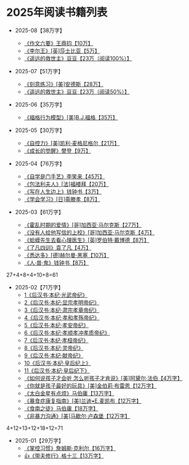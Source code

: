 # 2025年阅读书籍列表

- 2025-08【38万字】
  - [《作文六要》王鼎钧【10万】](/docs/read/《作文六要》.md)
  - [《李尔王》​[英]莎士比亚【5万】](/docs/read/《李尔王》.md)
  - [《遥远的救世主》豆豆【23万（阅读100%）】](/docs/read/《遥远的救世主》.md)

- 2025-07【51万字】
  - [《刻意练习》[美]安德斯【28万】](/docs/read/《刻意练习》.md)
  - [《遥远的救世主》豆豆【23万（阅读50%）】](/docs/read/《遥远的救世主》.md)

- 2025-06【35万字】
  - [《福格行为模型》[美]B.J.福格【35万】](/docs/read/《福格行为模型》.md)

- 2025-05【30万字】
  - [《自控力》[美]凯利·麦格尼格尔【21万】](/docs/read/《自控力》.md)
  - [《成长的觉醒》樊登【9万】](/docs/read/《成长的觉醒》.md)

- 2025-04【76万字】
  - [《自学是门手艺》李笑来【45万】](/docs/read/《自学是门手艺》.md)
  - [《包法利夫人》[法]福楼拜【20万】](/docs/read/《包法利夫人》.md)
  - [《写在人生边上》钱钟书【3万】](/docs/read/《写在人生边上》.md)
  - [《学会学习》[日]斋滕孝【8万】](/docs/read/《学会学习》.md)

- 2025-03【61万字】
  - [《霍乱时期的爱情》[哥]加西亚·马尔克斯【27万】](/docs/read/《霍乱时期的爱情》.md)
  - [《没有人给他写信的上校》[哥]加西亚·马尔克斯【4万】](/docs/read/《没有人给他写信的上校》.md)
  - [《蛤蟆先生去看心理医生》[英]罗伯特·戴博德【8万】](/docs/read/《蛤蟆先生去看心理医生》.md)
  - [《了凡四训》袁了凡【4万】](/docs/read/《了凡四训》.md)
  - [《悉达多》[德]赫尔曼·黑塞【10万】](/docs/read/《悉达多》.md)
  - [《人·兽·鬼》钱钟书【8万】](/docs/read/《人·兽·鬼》.md)

27+4+8+4+10+8=61

- 2025-02【71万字】
  - [1《后汉书·本纪·光武帝纪》](/docs/read-history/3-《后汉书》/《后汉书·本纪·1光武帝纪》.md)
  - [2《后汉书·本纪·显宗孝明帝纪》](/docs/read-history/3-《后汉书》/《后汉书·本纪·2显宗孝明帝纪》.md)
  - [3《后汉书·本纪·肃宗孝章帝纪》](/docs/read-history/3-《后汉书》/《后汉书·本纪·3肃宗孝章帝纪》.md)
  - [4《后汉书·本纪·孝和孝殇帝纪》](/docs/read-history/3-《后汉书》/《后汉书·本纪·4孝和孝殇帝纪》.md)
  - [5《后汉书·本纪·孝安帝纪》](/docs/read-history/3-《后汉书》/《后汉书·本纪·5孝安帝纪》.md)
  - [6《后汉书·本纪·孝顺孝冲孝质帝纪》](/docs/read-history/3-《后汉书》/《后汉书·本纪·6孝顺孝冲孝质帝纪》.md)
  - [7《后汉书·本纪·孝桓帝纪》](/docs/read-history/3-《后汉书》/《后汉书·本纪·7孝桓帝纪》.md)
  - [8《后汉书·本纪·灵帝纪》](/docs/read-history/3-《后汉书》/《后汉书·本纪·8灵帝纪》.md)
  - [9《后汉书·本纪·献帝纪》](/docs/read-history/3-《后汉书》/《后汉书·本纪·9献帝纪》.md)
  - [10《后汉书·本纪·皇后纪上》](/docs/read-history/3-《后汉书》/《后汉书·本纪·10皇后纪上》.md)
  - [11《后汉书·本纪·皇后纪下》](/docs/read-history/3-《后汉书》/《后汉书·本纪·11皇后纪下》.md)
  - [《如何说孩子才会听 怎么听孩子才肯说》[美]阿黛尔·法伯【4万字】](/docs/read/《如何说孩子才会听怎么听孩子才肯说》.md)
  - [《你就是孩子最好的玩具》​[美]金伯莉·布雷恩【12万字】](/docs/read/《你就是孩子最好的玩具》.md)
  - [《太白金星有点烦》马伯庸【13万字】](/docs/read/《太白金星有点烦》.md)
  - [《暴食症康复指南》[美]兰迪•E.麦凯布【12万字】](/docs/read/《暴食症康复指南》.md)
  - [《食南之徒》马伯庸【18万字】](/docs/read/《食南之徒》.md)
  - [《非暴力沟通》[美]马歇尔·卢森堡【12万字】](/docs/read/《非暴力沟通》.md)

4+12+13+12+18+12=71

- 2025-01【29万字】
  - [《掌控习惯》詹姆斯·克利尔【16万字】](/docs/read/《掌控习惯》.md)
  - [👍《带夫修行》格十三【13万字】](/docs/read/《带夫修行》.md)

